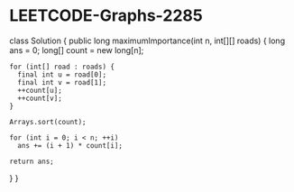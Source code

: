 # LEETCODE-Graphs-2285
class Solution {
  public long maximumImportance(int n, int[][] roads) {
    long ans = 0;
    long[] count = new long[n];

    for (int[] road : roads) {
      final int u = road[0];
      final int v = road[1];
      ++count[u];
      ++count[v];
    }

    Arrays.sort(count);

    for (int i = 0; i < n; ++i)
      ans += (i + 1) * count[i];

    return ans;
  }
}
